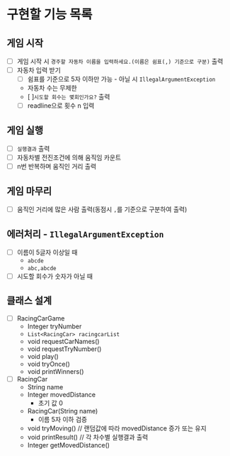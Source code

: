 # 구현할 기능 목록

## 게임 시작

- [ ] 게임 시작 시 ``경주할 자동차 이름을 입력하세요.(이름은 쉼표(,) 기준으로 구분)`` 출력
- [ ] 자동차 입력 받기
  - [ ] 쉼표를 기준으로 5자 이하만 가능 - 아닐 시 ``IllegalArgumentException``
  - 자동차 수는 무제한
  - [ ]`시도할 회수는 몇회인가요?` 출력
  - [ ] readline으로 횟수 n 입력

## 게임 실행
- [ ] `실행결과` 출력
- [ ] 자동차별 전진조건에 의해 움직임 카운트
- [ ] n번 반복하며 움직인 거리 출력

## 게임 마무리
- [ ] 움직인 거리에 많은 사람 출력(동점시 `,`를 기준으로 구분하여 출력)

## 에러처리 - `IllegalArgumentException`
- [ ] 이름이 5글자 이상일 때
  - `abcde`
  - `abc,abcde`
- [ ] 시도할 회수가 숫자가 아닐 때

## 클래스 설계
- [ ] RacingCarGame
  - Integer tryNumber
  - `List<RacingCar> racingcarList`
  - void requestCarNames()
  - void requestTryNumber()
  - void play()
  - void tryOnce()
  - void printWinners()
- [ ] RacingCar
  - String name
  - Integer movedDistance
    - 초기 값 0
  - RacingCar(String name)
    - 이름 5자 이하 검증
  - void tryMoving() // 랜덤값에 따라 movedDistance 증가 또는 유지
  - void printResult() // 각 차수별 실행결과 출력
  - Integer getMovedDistance()
